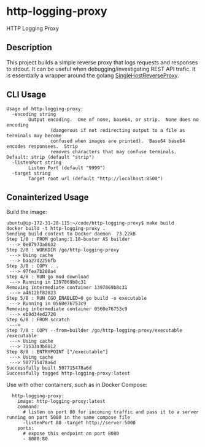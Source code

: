 # http-logging-proxy

HTTP Logging Proxy

## Description

This project builds a simple reverse proxy that logs requests and responses to
stdout.  It can be useful when debugging/investigating REST API trafic.  It is
essentially a wrapper around the golang
[SingleHostReverseProxy](https://pkg.go.dev/net/http/httputil#NewSingleHostReverseProxy).

## CLI Usage
```
Usage of http-logging-proxy:
  -encoding string
    	Output encoding.  One of none, base64, or strip.  None does no encoding
    	        (dangerous if not redirecting output to a file as terminals may become
    	        confused when images are printed).  Base64 base64 encodes responsees.  Strip
    	        removes characters that may confuse terminals.  Default: strip (default "strip")
  -listenPort string
    	Listen Port (default "9999")
  -target string
    	Target root url (default "http://localhost:8500")
```

## Conainterized Usage
Build the image:
```
ubuntu@ip-172-31-28-115:~/code/http-logging-proxy$ make build
docker build -t http-logging-proxy .
Sending build context to Docker daemon  73.22kB
Step 1/8 : FROM golang:1.18-buster AS builder
 ---> 0e87973a8632
Step 2/8 : WORKDIR /go/http-logging-proxy
 ---> Using cache
 ---> baa27d2256fb
Step 3/8 : COPY . .
 ---> 97fea7b208a4
Step 4/8 : RUN go mod download
 ---> Running in 1397869b8c31
Removing intermediate container 1397869b8c31
 ---> a4612bf82823
Step 5/8 : RUN CGO_ENABLED=0 go build -o executable
 ---> Running in 0560e76753c9
Removing intermediate container 0560e76753c9
 ---> eb9d34ed2720
Step 6/8 : FROM scratch
 ---> 
Step 7/8 : COPY --from=builder /go/http-logging-proxy/executable /executable
 ---> Using cache
 ---> 71533a3b8812
Step 8/8 : ENTRYPOINT ["/executable"]
 ---> Using cache
 ---> 507715478a6d
Successfully built 507715478a6d
Successfully tagged http-logging-proxy:latest
```

Use with other containers, such as in Docker Compose:
```
  http-logging-proxy:
    image: http-logging-proxy:latest
    command:
      # listen on port 80 for incoming traffic and pass it to a server running on port 5000 in the same compose file
      -listenPort 80 -target http://server:5000
    ports:
      # expose this endpoint on port 8080
      - 8080:80
```
